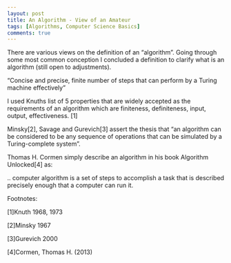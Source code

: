```yaml
---
layout: post
title: An Algorithm - View of an Amateur
tags: [Algorithms, Computer Science Basics]
comments: true
---
```




There are various views on the definition of an “algorithm”. Going through some most common conception I concluded a definition to clarify what is an algorithm (still open to adjustments).

“Concise and precise, finite number of steps that can perform by a Turing machine effectively”

I used Knuths list of 5 properties that are widely accepted as the requirements of an algorithm which are finiteness, definiteness, input, output, effectiveness. [1]

Minsky[2], Savage and Gurevich[3] assert the thesis that “an algorithm can be considered to be any sequence of operations that can be simulated by a Turing-complete system”.

Thomas H. Cormen simply describe an algorithm in his book Algorithm Unlocked[4] as:

.. computer algorithm is a set of steps to accomplish a task that is described precisely enough that a computer can run it.

Footnotes:

[1]Knuth 1968, 1973

[2]Minsky 1967

[3]Gurevich 2000

[4]Cormen, Thomas H. (2013)
